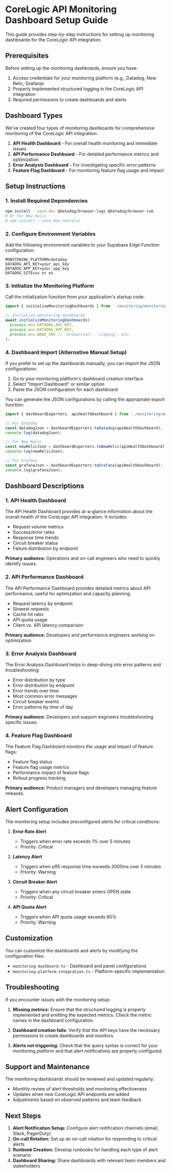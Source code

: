 # CoreLogic API Monitoring Dashboard Setup Guide

This guide provides step-by-step instructions for setting up monitoring dashboards for the CoreLogic API integration.

## Prerequisites

Before setting up the monitoring dashboards, ensure you have:

1. Access credentials for your monitoring platform (e.g., Datadog, New Relic, Grafana)
2. Properly implemented structured logging in the CoreLogic API integration
3. Required permissions to create dashboards and alerts

## Dashboard Types

We've created four types of monitoring dashboards for comprehensive monitoring of the CoreLogic API integration:

1. **API Health Dashboard** - For overall health monitoring and immediate issues
2. **API Performance Dashboard** - For detailed performance metrics and optimization
3. **Error Analysis Dashboard** - For investigating specific error patterns
4. **Feature Flag Dashboard** - For monitoring feature flag usage and impact

## Setup Instructions

### 1. Install Required Dependencies

```bash
npm install --save-dev @datadog/browser-logs @datadog/browser-rum
# Or for New Relic
# npm install --save-dev newrelic
```

### 2. Configure Environment Variables

Add the following environment variables to your Supabase Edge Function configuration:

```
MONITORING_PLATFORM=datadog
DATADOG_API_KEY=your_api_key
DATADOG_APP_KEY=your_app_key
DATADOG_SITE=us or eu
```

### 3. Initialize the Monitoring Platform

Call the initialization function from your application's startup code:

```typescript
import { initializeMonitoringDashboards } from './monitoring/monitoring-platform-integration';

// Initialize monitoring dashboards
await initializeMonitoringDashboards(
  process.env.DATADOG_API_KEY,
  process.env.DATADOG_APP_KEY,
  process.env.NODE_ENV // 'production', 'staging', etc.
);
```

### 4. Dashboard Import (Alternative Manual Setup)

If you prefer to set up the dashboards manually, you can import the JSON configurations:

1. Go to your monitoring platform's dashboard creation interface
2. Select "Import Dashboard" or similar option
3. Paste the JSON configuration for each dashboard

You can generate the JSON configurations by calling the appropriate export function:

```typescript
import { dashboardExporters, apiHealthDashboard } from './monitoring/monitoring-dashboard';

// For Datadog
const datadogJson = dashboardExporters.toDatadog(apiHealthDashboard);
console.log(datadogJson);

// For New Relic
const newRelicJson = dashboardExporters.toNewRelic(apiHealthDashboard);
console.log(newRelicJson);

// For Grafana
const grafanaJson = dashboardExporters.toGrafana(apiHealthDashboard);
console.log(grafanaJson);
```

## Dashboard Descriptions

### 1. API Health Dashboard

The API Health Dashboard provides at-a-glance information about the overall health of the CoreLogic API integration. It includes:

- Request volume metrics
- Success/error rates
- Response time trends
- Circuit breaker status
- Failure distribution by endpoint

**Primary audience:** Operations and on-call engineers who need to quickly identify issues.

### 2. API Performance Dashboard

The API Performance Dashboard provides detailed metrics about API performance, useful for optimization and capacity planning:

- Request latency by endpoint
- Slowest requests
- Cache hit ratio
- API quota usage
- Client vs. API latency comparison

**Primary audience:** Developers and performance engineers working on optimization.

### 3. Error Analysis Dashboard

The Error Analysis Dashboard helps in deep-diving into error patterns and troubleshooting:

- Error distribution by type
- Error distribution by endpoint
- Error trends over time
- Most common error messages
- Circuit breaker events
- Error patterns by time of day

**Primary audience:** Developers and support engineers troubleshooting specific issues.

### 4. Feature Flag Dashboard

The Feature Flag Dashboard monitors the usage and impact of feature flags:

- Feature flag status
- Feature flag usage metrics
- Performance impact of feature flags
- Rollout progress tracking

**Primary audience:** Product managers and developers managing feature releases.

## Alert Configuration

The monitoring setup includes preconfigured alerts for critical conditions:

1. **Error Rate Alert**
   - Triggers when error rate exceeds 1% over 5 minutes
   - Priority: Critical

2. **Latency Alert**
   - Triggers when p95 response time exceeds 2000ms over 5 minutes
   - Priority: Warning

3. **Circuit Breaker Alert**
   - Triggers when any circuit breaker enters OPEN state
   - Priority: Critical

4. **API Quota Alert**
   - Triggers when API quota usage exceeds 80%
   - Priority: Warning

## Customization

You can customize the dashboards and alerts by modifying the configuration files:

- `monitoring-dashboard.ts` - Dashboard and panel configurations
- `monitoring-platform-integration.ts` - Platform-specific implementation

## Troubleshooting

If you encounter issues with the monitoring setup:

1. **Missing metrics:** Ensure that the structured logging is properly implemented and emitting the expected metrics. Check the metric names in the dashboard configuration.

2. **Dashboard creation fails:** Verify that the API keys have the necessary permissions to create dashboards and monitors.

3. **Alerts not triggering:** Check that the query syntax is correct for your monitoring platform and that alert notifications are properly configured.

## Support and Maintenance

The monitoring dashboards should be reviewed and updated regularly:

- Monthly review of alert thresholds and monitoring effectiveness
- Updates when new CoreLogic API endpoints are added
- Adjustments based on observed patterns and team feedback

## Next Steps

1. **Alert Notification Setup:** Configure alert notification channels (email, Slack, PagerDuty)
2. **On-call Rotation:** Set up an on-call rotation for responding to critical alerts
3. **Runbook Creation:** Develop runbooks for handling each type of alert scenario
4. **Dashboard Sharing:** Share dashboards with relevant team members and stakeholders 